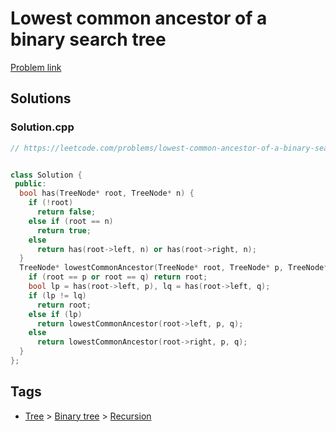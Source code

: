 # Lowest common ancestor of a binary search tree

[Problem link](https://leetcode.com/problems/lowest-common-ancestor-of-a-binary-search-tree)

## Solutions


### Solution.cpp
```cpp
// https://leetcode.com/problems/lowest-common-ancestor-of-a-binary-search-tree


class Solution {
 public:
  bool has(TreeNode* root, TreeNode* n) {
    if (!root)
      return false;
    else if (root == n)
      return true;
    else
      return has(root->left, n) or has(root->right, n);
  }
  TreeNode* lowestCommonAncestor(TreeNode* root, TreeNode* p, TreeNode* q) {
    if (root == p or root == q) return root;
    bool lp = has(root->left, p), lq = has(root->left, q);
    if (lp != lq)
      return root;
    else if (lp)
      return lowestCommonAncestor(root->left, p, q);
    else
      return lowestCommonAncestor(root->right, p, q);
  }
};
```
## Tags

* [Tree](/Collections/tree.md#tree) > [Binary tree](/Collections/tree.md#binary-tree) > [Recursion](/Collections/tree.md#recursion)
